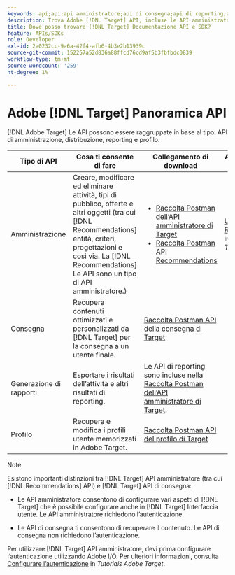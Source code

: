 ```yaml
---
keywords: api;api;api amministratore;api di consegna;api di reporting;api profilo
description: Trova Adobe [!DNL Target] API, incluse le API amministratore, consegna, reporting e profilo.
title: Dove posso trovare [!DNL Target] Documentazione API e SDK?
feature: APIs/SDKs
role: Developer
exl-id: 2a0232cc-9a6a-42f4-afb6-4b3e2b13939c
source-git-commit: 152257a52d836a88ffcd76cd9af5b3fbfbdc0839
workflow-type: tm+mt
source-wordcount: '259'
ht-degree: 1%

---
```


# Adobe [!DNL Target] Panoramica API

[!DNL Adobe Target] Le API possono essere raggruppate in base al tipo: API di amministrazione, distribuzione, reporting e profilo.

| Tipo di API | Cosa ti consente di fare | Collegamento di download | Altri collegamenti utili |
| --- | --- | --- |--- |
| Amministrazione | Creare, modificare ed eliminare attività, tipi di pubblico, offerte e altri oggetti (tra cui [!DNL Recommendations] entità, criteri, progettazioni e così via. La [!DNL Recommendations] Le API sono un tipo di API amministratore.) | <UL><li>[Raccolta Postman dell’API amministratore di Target](https://developers.adobetarget.com/api/#admin-postman-collection)</li><li>[Raccolta Postman API Recommendations](https://developers.adobetarget.com/api/recommendations/#section/Postman)</li></ul> | [Utilizzare le API di Recommendations](https://experienceleague.adobe.com/docs/target-learn/recommendations-api-tutorial/recs-api-overview.html) in *Tutorials Adobe Target* |
| Consegna | Recupera contenuti ottimizzati e personalizzati da [!DNL Target] per la consegna a un utente finale. | [Raccolta Postman API della consegna di Target](https://developers.adobetarget.com/api/delivery-api/#section/Getting-Started/Postman-Collection) |  |
| Generazione di rapporti | Esportare i risultati dell’attività e altri risultati di reporting. | Le API di reporting sono incluse nella [Raccolta Postman dell’API amministratore di Target](https://developers.adobetarget.com/api/#admin-postman-collection). |  |
| Profilo | Recupera e modifica i profili utente memorizzati in Adobe Target. | [Raccolta Postman API del profilo di Target](https://developers.adobetarget.com/api/#profiles) |  |

>[!NOTE]
>
>Esistono importanti distinzioni tra [!DNL Target] API amministratore (tra cui [!DNL Recommendations] API) e [!DNL Target] API di consegna:
>
>* Le API amministratore consentono di configurare vari aspetti di [!DNL Target] che è possibile configurare anche in [!DNL Target] Interfaccia utente. Le API amministratore richiedono l’autenticazione.
>
>* Le API di consegna ti consentono di recuperare il contenuto. Le API di consegna non richiedono l’autenticazione.
>
>Per utilizzare [!DNL Target] API amministratore, devi prima configurare l’autenticazione utilizzando Adobe I/O. Per ulteriori informazioni, consulta [Configurare l’autenticazione](https://experienceleague.adobe.com/docs/target-learn/tutorials/apis/configure-io-target-integration.html) in *Tutorials Adobe Target*.
